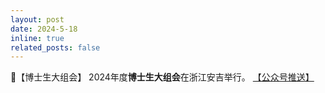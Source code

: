 ```yaml
---
layout: post
date: 2024-5-18
inline: true
related_posts: false
---
```


🌄【博士生大组会】 2024年度**博士生大组会**在浙江安吉举行。 <a href="https://mp.weixin.qq.com/s/agsC-qdAVYhLJZXL34l5Jg"> 【公众号推送】 </a>
